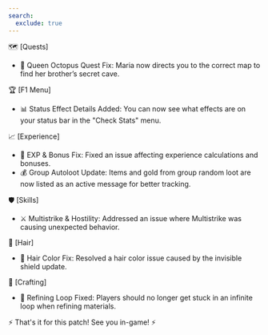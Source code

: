 ```yaml
---
search:
  exclude: true
---
```


🗺️ [Quests]

- 🐙 Queen Octopus Quest Fix: Maria now directs you to the correct map to find her brother’s secret cave.

🏆 [F1 Menu]

- 📊 Status Effect Details Added: You can now see what effects are on your status bar in the "Check Stats" menu.

📈 [Experience]

- 🎲 EXP & Bonus Fix: Fixed an issue affecting experience calculations and bonuses.
- 💰 Group Autoloot Update: Items and gold from group random loot are now listed as an active message for better tracking.

🛡️ [Skills]

- ⚔️ Multistrike & Hostility: Addressed an issue where Multistrike was causing unexpected behavior.

💇 [Hair]

- 🎨 Hair Color Fix: Resolved a hair color issue caused by the invisible shield update.

🔨 [Crafting]

- 🔄 Refining Loop Fixed: Players should no longer get stuck in an infinite loop when refining materials.

⚡ That's it for this patch! See you in-game! ⚡
